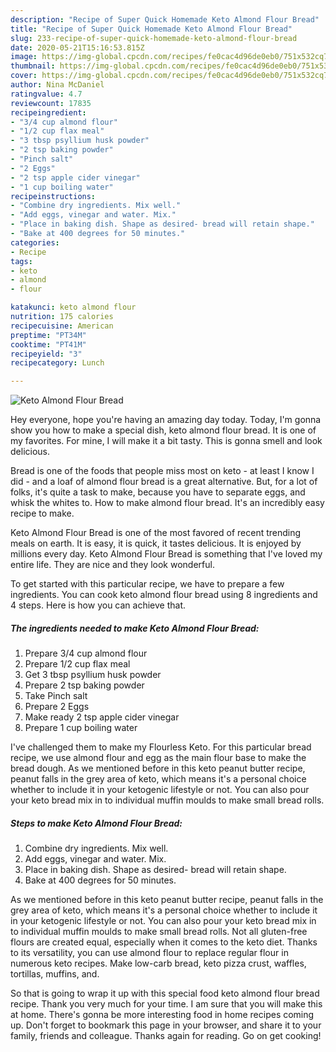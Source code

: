 ```yaml
---
description: "Recipe of Super Quick Homemade Keto Almond Flour Bread"
title: "Recipe of Super Quick Homemade Keto Almond Flour Bread"
slug: 233-recipe-of-super-quick-homemade-keto-almond-flour-bread
date: 2020-05-21T15:16:53.815Z
image: https://img-global.cpcdn.com/recipes/fe0cac4d96de0eb0/751x532cq70/keto-almond-flour-bread-recipe-main-photo.jpg
thumbnail: https://img-global.cpcdn.com/recipes/fe0cac4d96de0eb0/751x532cq70/keto-almond-flour-bread-recipe-main-photo.jpg
cover: https://img-global.cpcdn.com/recipes/fe0cac4d96de0eb0/751x532cq70/keto-almond-flour-bread-recipe-main-photo.jpg
author: Nina McDaniel
ratingvalue: 4.7
reviewcount: 17835
recipeingredient:
- "3/4 cup almond flour"
- "1/2 cup flax meal"
- "3 tbsp psyllium husk powder"
- "2 tsp baking powder"
- "Pinch salt"
- "2 Eggs"
- "2 tsp apple cider vinegar"
- "1 cup boiling water"
recipeinstructions:
- "Combine dry ingredients. Mix well."
- "Add eggs, vinegar and water. Mix."
- "Place in baking dish. Shape as desired- bread will retain shape."
- "Bake at 400 degrees for 50 minutes."
categories:
- Recipe
tags:
- keto
- almond
- flour

katakunci: keto almond flour 
nutrition: 175 calories
recipecuisine: American
preptime: "PT34M"
cooktime: "PT41M"
recipeyield: "3"
recipecategory: Lunch

---
```



![Keto Almond Flour Bread](https://img-global.cpcdn.com/recipes/fe0cac4d96de0eb0/751x532cq70/keto-almond-flour-bread-recipe-main-photo.jpg)

Hey everyone, hope you're having an amazing day today. Today, I'm gonna show you how to make a special dish, keto almond flour bread. It is one of my favorites. For mine, I will make it a bit tasty. This is gonna smell and look delicious.

Bread is one of the foods that people miss most on keto - at least I know I did - and a loaf of almond flour bread is a great alternative. But, for a lot of folks, it&#39;s quite a task to make, because you have to separate eggs, and whisk the whites to. How to make almond flour bread. It&#39;s an incredibly easy recipe to make.

Keto Almond Flour Bread is one of the most favored of recent trending meals on earth. It is easy, it is quick, it tastes delicious. It is enjoyed by millions every day. Keto Almond Flour Bread is something that I've loved my entire life. They are nice and they look wonderful.


To get started with this particular recipe, we have to prepare a few ingredients. You can cook keto almond flour bread using 8 ingredients and 4 steps. Here is how you can achieve that.

<!--inarticleads1-->

##### The ingredients needed to make Keto Almond Flour Bread:

1. Prepare 3/4 cup almond flour
1. Prepare 1/2 cup flax meal
1. Get 3 tbsp psyllium husk powder
1. Prepare 2 tsp baking powder
1. Take Pinch salt
1. Prepare 2 Eggs
1. Make ready 2 tsp apple cider vinegar
1. Prepare 1 cup boiling water


I&#39;ve challenged them to make my Flourless Keto. For this particular bread recipe, we use almond flour and egg as the main flour base to make the bread dough. As we mentioned before in this keto peanut butter recipe, peanut falls in the grey area of keto, which means it&#39;s a personal choice whether to include it in your ketogenic lifestyle or not. You can also pour your keto bread mix in to individual muffin moulds to make small bread rolls. 

<!--inarticleads2-->

##### Steps to make Keto Almond Flour Bread:

1. Combine dry ingredients. Mix well.
1. Add eggs, vinegar and water. Mix.
1. Place in baking dish. Shape as desired- bread will retain shape.
1. Bake at 400 degrees for 50 minutes.


As we mentioned before in this keto peanut butter recipe, peanut falls in the grey area of keto, which means it&#39;s a personal choice whether to include it in your ketogenic lifestyle or not. You can also pour your keto bread mix in to individual muffin moulds to make small bread rolls. Not all gluten-free flours are created equal, especially when it comes to the keto diet. Thanks to its versatility, you can use almond flour to replace regular flour in numerous keto recipes. Make low-carb bread, keto pizza crust, waffles, tortillas, muffins, and. 

So that is going to wrap it up with this special food keto almond flour bread recipe. Thank you very much for your time. I am sure that you will make this at home. There's gonna be more interesting food in home recipes coming up. Don't forget to bookmark this page in your browser, and share it to your family, friends and colleague. Thanks again for reading. Go on get cooking!
